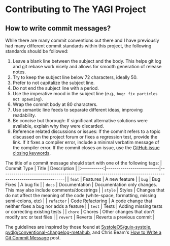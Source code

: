 # Contributing to The YAGI Project

## How to write commit messages?
While there are many commit conventions out there and I have previously had many different commit standards within this project, the following standards should be followed:

1. Leave a blank line between the subject and the body.
This helps git log and git rebase work nicely and allows for smooth generation of release notes.
2. Try to keep the subject line below 72 characters, ideally 50.
3. Prefer to not capitalize the subject line.
4. Do not end the subject line with a period.
5. Use the imperative mood in the subject line (e.g., `bug: fix particles not spawning`).
6. Wrap the commit body at 80 characters.
7. Use semantic line feeds to separate different ideas, improving readability.
8. Be concise but thorough: If significant alternative solutions were available, explain why they were discarded.
9. Reference related discussions or issues: If the commit refers to a topic discussed on the project forum or fixes a regression test, provide the link. If it fixes a compiler error, include a minimal verbatim message of the compiler error. If the commit closes an issue, use the [GitHub issue closing keywords](https://docs.github.com/en/issues/tracking-your-work-with-issues/using-issues/linking-a-pull-request-to-an-issue).

The title of a commit message should start with one of the following tags:
| Commit Type | Title                    | Description                                                                                                 |
|:-----------:|--------------------------|-------------------------------------------------------------------------------------------------------------|
|   `feat`    | Features                 | A new feature                                                                                               |
|    `bug`    | Bug Fixes                | A bug fix                                                                                                   |
|   `docs`    | Documentation            | Documentation only changes. This may also include comments/docstrings                                       |
|   `style`   | Styles                   | Changes that do not affect the meaning of the code (white-space, formatting, missing semi-colons, etc)      |
| `refactor`  | Code Refactoring         | A code change that neither fixes a bug nor adds a feature                                                   |
|   `test`    | Tests                    | Adding missing tests or correcting existing tests                                                           |
|   `chore`   | Chores                   | Other changes that don't modify src or test files                                                           |
|  `revert`   | Reverts                  | Reverts a previous commit                                                                                   |

The guidelines are inspired by those found at [SystoleOS/guix-systole](https://github.com/SystoleOS/guix-systole/blob/main/CONTRIBUTING.md), [pvdlg/conventional-changelog-metahub](https://github.com/pvdlg/conventional-changelog-metahub?tab=readme-ov-file), and Chris Beam's [How to Write a Git Commit Message](https://cbea.ms/git-commit/) post.